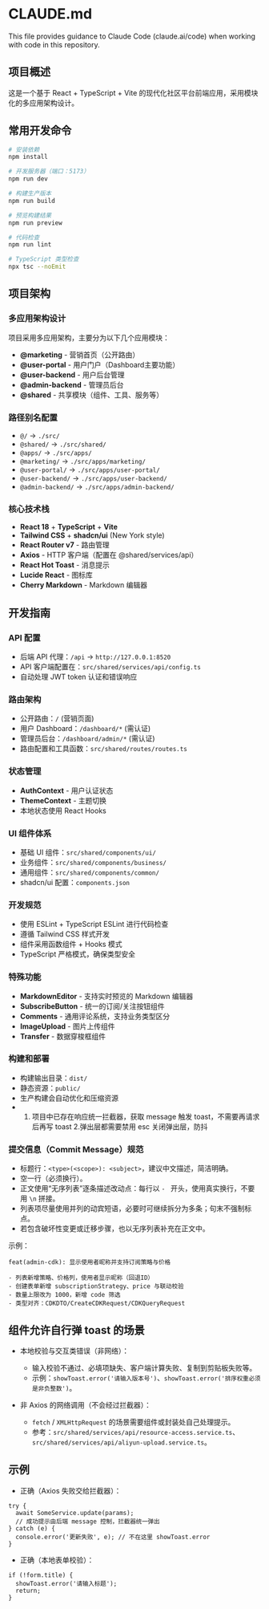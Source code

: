 # CLAUDE.md

This file provides guidance to Claude Code (claude.ai/code) when working with code in this repository.

## 项目概述

这是一个基于 React + TypeScript + Vite 的现代化社区平台前端应用，采用模块化的多应用架构设计。

## 常用开发命令

```bash
# 安装依赖
npm install

# 开发服务器（端口：5173）
npm run dev

# 构建生产版本
npm run build

# 预览构建结果
npm run preview

# 代码检查
npm run lint

# TypeScript 类型检查
npx tsc --noEmit
```

## 项目架构

### 多应用架构设计
项目采用多应用架构，主要分为以下几个应用模块：

- **@marketing** - 营销首页（公开路由）
- **@user-portal** - 用户门户（Dashboard主要功能）
- **@user-backend** - 用户后台管理
- **@admin-backend** - 管理员后台
- **@shared** - 共享模块（组件、工具、服务等）

### 路径别名配置
- `@/` → `./src/`
- `@shared/` → `./src/shared/`
- `@apps/` → `./src/apps/`
- `@marketing/` → `./src/apps/marketing/`
- `@user-portal/` → `./src/apps/user-portal/`
- `@user-backend/` → `./src/apps/user-backend/`
- `@admin-backend/` → `./src/apps/admin-backend/`

### 核心技术栈
- **React 18** + **TypeScript** + **Vite**
- **Tailwind CSS** + **shadcn/ui** (New York style)
- **React Router v7** - 路由管理
- **Axios** - HTTP 客户端（配置在 @shared/services/api）
- **React Hot Toast** - 消息提示
- **Lucide React** - 图标库
- **Cherry Markdown** - Markdown 编辑器

## 开发指南

### API 配置
- 后端 API 代理：`/api` → `http://127.0.0.1:8520`
- API 客户端配置在：`src/shared/services/api/config.ts`
- 自动处理 JWT token 认证和错误响应

### 路由架构
- 公开路由：`/` (营销页面)
- 用户 Dashboard：`/dashboard/*` (需认证)
- 管理员后台：`/dashboard/admin/*` (需认证)
- 路由配置和工具函数：`src/shared/routes/routes.ts`

### 状态管理
- **AuthContext** - 用户认证状态
- **ThemeContext** - 主题切换
- 本地状态使用 React Hooks

### UI 组件体系
- 基础 UI 组件：`src/shared/components/ui/`
- 业务组件：`src/shared/components/business/`
- 通用组件：`src/shared/components/common/`
- shadcn/ui 配置：`components.json`

### 开发规范
- 使用 ESLint + TypeScript ESLint 进行代码检查
- 遵循 Tailwind CSS 样式开发
- 组件采用函数组件 + Hooks 模式
- TypeScript 严格模式，确保类型安全

### 特殊功能
- **MarkdownEditor** - 支持实时预览的 Markdown 编辑器
- **SubscribeButton** - 统一的订阅/关注按钮组件
- **Comments** - 通用评论系统，支持业务类型区分
- **ImageUpload** - 图片上传组件
- **Transfer** - 数据穿梭框组件

### 构建和部署
- 构建输出目录：`dist/`
- 静态资源：`public/`
- 生产构建会自动优化和压缩资源
- 1. 项目中已存在响应统一拦截器，获取 message 触发 toast，不需要再请求后再写 toast  2.弹出层都需要禁用 esc 关闭弹出层，防抖

### 提交信息（Commit Message）规范
- 标题行：`<type>(<scope>): <subject>`，建议中文描述，简洁明确。
- 空一行（必须换行）。
- 正文使用“无序列表”逐条描述改动点：每行以 `- ` 开头，使用真实换行，不要用 `\n` 拼接。
- 列表项尽量使用并列的动宾短语，必要时可继续拆分为多条；句末不强制标点。
- 若包含破坏性变更或迁移步骤，也以无序列表补充在正文中。

示例：

```
feat(admin-cdk): 显示使用者昵称并支持订阅策略与价格

- 列表新增策略、价格列，使用者显示昵称（回退ID）
- 创建表单新增 subscriptionStrategy、price 与联动校验
- 数量上限改为 1000，新增 code 筛选
- 类型对齐：CDKDTO/CreateCDKRequest/CDKQueryRequest
```

## 组件允许自行弹 toast 的场景

- 本地校验与交互类错误（非网络）：
    - 输入校验不通过、必填项缺失、客户端计算失败、复制到剪贴板失败等。
    - 示例：`showToast.error('请输入版本号')`、`showToast.error('排序权重必须是非负整数')`。

- 非 Axios 的网络调用（不会经过拦截器）：
    - `fetch` / `XMLHttpRequest` 的场景需要组件或封装处自己处理提示。
    - 参考：`src/shared/services/api/resource-access.service.ts`、`src/shared/services/api/aliyun-upload.service.ts`。

## 示例

- 正确（Axios 失败交给拦截器）：

```
try {
  await SomeService.update(params);
  // 成功提示由后端 message 控制，拦截器统一弹出
} catch (e) {
  console.error('更新失败', e); // 不在这里 showToast.error
}
```

- 正确（本地表单校验）：

```
if (!form.title) {
  showToast.error('请输入标题');
  return;
}
```